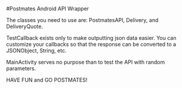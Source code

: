 #Postmates Android API Wrapper

The classes you need to use are: PostmatesAPI, Delivery, and DeliveryQuote.

TestCallback exists only to make outputting json data easier. You can customize your callbacks so that the response can be converted to a JSONObject, String, etc.

MainActivity serves no purpose than to test the API with random parameters.

HAVE FUN and GO POSTMATES! 

